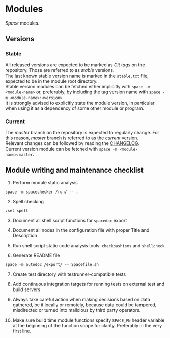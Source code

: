 # Modules

_Space_ modules.

## Versions

### Stable
All released versions are expected to be marked as _Git tags_ on the repository. Those are referred to as _stable_ versions.  
The last known stable version name is marked in the `stable.txt` file, expected to be in the module root directory.  
Stable version modules can be fetched either implicitly with `space -m <module-name>` or, preferably, by including the tag version name with `space -m <module-name>:<version>`.  
It is strongly advised to explicitly state the module version, in particular when using it as a dependency of some other module or program.

### Current
The _master_ branch on the repository is expected to regularly change. For this reason, _master_ branch is referred to as the _current_ version.  
Relevant changes can be followed by reading the [CHANGELOG](CHANGELOG.md).  
Current version module can be fetched with `space -m <module-name>:master`.


## Module writing and maintenance checklist

1. Perform module static analysis
```
space -m spacechecker /run/ -- .
```

2. Spell checking
```
:set spell
```

3. Document all shell script functions for `spacedoc` export

4. Document all nodes in the configuration file with proper Title and Description

5. Run shell script static code analysis tools: `checkbashisms` and `shellcheck`

6. Generate README file
```
space -m autodoc /export/ -- Spacefile.sh
```

7. Create test directory with testrunner-compatible tests

8. Add continuous integration targets for running tests on external test and build servers

9. Always take careful action when making decisions based on data gathered, be it locally or remotely, because data could be tampered, misdirected or turned into malicious by third party operators.

10. Make sure build time module functions specify `SPACE_FN` header variable at the beginning of the function scope for clarity. Preferably in the very first line.

